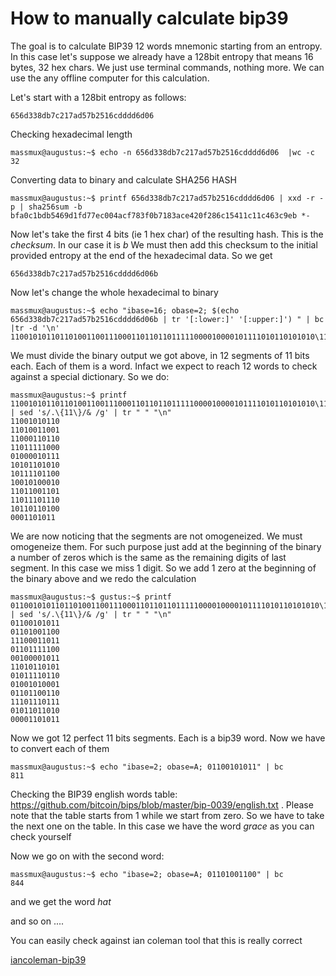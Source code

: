 # How to manually calculate bip39

The goal is to calculate BIP39 12 words mnemonic starting from an entropy. In this case let's suppose we already have a 128bit entropy that means 16 bytes, 32 hex chars. We just use terminal commands, nothing more. We can use the any offline computer for this calculation. 

Let's start with a 128bit entropy as follows:

```
656d338db7c217ad57b2516cdddd6d06
```

Checking hexadecimal length
```
massmux@augustus:~$ echo -n 656d338db7c217ad57b2516cdddd6d06  |wc -c
32
```

Converting data to binary and calculate SHA256 HASH
```
massmux@augustus:~$ printf 656d338db7c217ad57b2516cdddd6d06 | xxd -r -p | sha256sum -b  
bfa0c1bdb5469d1fd77ec004acf783f0b7183ace420f286c15411c11c463c9eb *-
```

Now let's take the first 4 bits (ie 1 hex char) of the resulting hash. This is the *checksum*. In our case it is _b_   We must then add this checksum to the initial provided entropy at the end of the hexadecimal data. So we get
```
656d338db7c217ad57b2516cdddd6d06b
```

Now let's change the whole hexadecimal to binary
```
massmux@augustus:~$ echo "ibase=16; obase=2; $(echo 656d338db7c217ad57b2516cdddd6d06b | tr '[:lower:]' '[:upper:]') " | bc |tr -d '\n'
11001010110110100110011100011011011011111000010000101111010110101010\111101100100101000101101100110111011101110101101101000001101011
```

We must divide the binary output we got above, in 12 segments of 11 bits each. Each of them is a word. Infact we expect to reach 12 words to check against a special dictionary. So we do:

```
massmux@augustus:~$ printf 11001010110110100110011100011011011011111000010000101111010110101010\111101100100101000101101100110111011101110101101101000001101011 | sed 's/.\{11\}/& /g' | tr " " "\n"
11001010110
11010011001
11000110110
11011111000
01000010111
10101101010
10111101100
10010100010
11011001101
11011101110
10110110100
0001101011
```

We are now noticing that the segments are not omogeneized. We must omogeneize them. For such purpose just add at the beginning of the binary a number of zeros which is the same as the remaining digits of last segment. In this case we miss 1 digit. So we add 1 zero at the beginning of the binary above and we redo the calculation

```
massmux@augustus:~$ gustus:~$ printf 011001010110110100110011100011011011011111000010000101111010110101010\111101100100101000101101100110111011101110101101101000001101011 | sed 's/.\{11\}/& /g' | tr " " "\n"
01100101011
01101001100
11100011011
01101111100
00100001011
11010110101
01011110110
01001010001
01101100110
11101110111
01011011010
00001101011
```

Now we got 12 perfect 11 bits segments. Each is a bip39 word. Now we have to convert each of them
```
massmux@augustus:~$ echo "ibase=2; obase=A; 01100101011" | bc 
811
```

Checking the BIP39 english words table: https://github.com/bitcoin/bips/blob/master/bip-0039/english.txt . Please note that the table starts from 1 while we start from zero. So we have to take the next one on the table. In this case we have the word _grace_ as you can check yourself

Now we go on with the second word:

```
massmux@augustus:~$ echo "ibase=2; obase=A; 01101001100" | bc
844
```
and we get the word _hat_

and so on ....

You can easily check against ian coleman tool that this is really correct

[iancoleman-bip39](https://i.ibb.co/QDsC3Cr/bip39-check.png)
